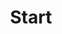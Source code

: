 ---
layout: blocks
title: Start
url: ""
description: 
image: 

blocks:
- block: hero
  heading: Styrk dine it kundskaber med <br> "just-in-time" learning
  subheading: Jeg tilbyder online kurser og webinarer med et klart fokus, eller hvad med online "En til En" undervisning
  image: ../static/images/it.jpg
  video:
    text: Se video
    id: LVDUbfdfBPk
  button:
    text: Kom igang
    url: "#kurser"

- block: courses
  heading: Udvalgte kurser
  subheading: Find dit næste online kursus her

- block: cards
  heading: Hvorfor OfficeGeek?
  subheading: Jeg har siden 1995 undervist rigtig mange glade kursister.
  text: |-
    Morbi eget neque vel turpis lacinia eget neque vel turpis lacinia lacinia eget neque vel turpis lacinia eget neque vel turpis lacinia. Morbi eget neque vel turpis lacinia eget neque vel turpis lacinia lacinia eget neque vel turpis lacinia eget neque vel turpis lacinia. Morbi eget neque vel turpis lacinia eget neque vel turpis lacinia lacinia eget neque vel turpis lacinia eget neque vel turpis lacinia. Morbi eget neque vel turpis lacinia eget neque vel turpis lacinia lacinia eget neque vel turpis lacinia eget neque vel turpis lacinia.
  cards:
  - heading: God økonomi
    text: Prisen på et online kursus er lavere end et fysisk kursus
    icon: currency-dollar
  - heading: Hvorfor vente
    text: Styrk dine kompetencer på et online kursus nu
    icon: light-bulb
  - heading: Ingen rejsetid
    text: Du slipper for spildtid og bestemmer selv hvad du skal have til frokost
    icon: truck
  - heading: Designed in a browser
    text: Designing in a browser allows rapid development and saves cost.
    icon: template
  button:
    text: Om
    url: /om/

- block: content
  heading: Webinar
  subheading: Det er ikke kun på prisen at webinarer slår traditionelle kurser! 
  text: |-
    Du får den sammen høje kvalitet på et webinar som på et traditionelt kursus, endda med den fordel at du kan se de igen og igen.
    
    Det bedste af det hele er du ikke behøver at flytte dig for at få ny viden

  video:
    file: images/video.mp4
    image: images/video.jpg

  button:
    text: Webinar
    url: /webinar/

- block: blog
  heading: Seneste blogindlæg
  subheading: 

- block: cta
  heading: En til En
  subheading: Målrettet undervisning på det helt rigtige tidspunkt vil gøre dig bedre og hurtigere til dine opgaver 
  text: |

  button:
    text: En til En
    url: /en-til-en/

---